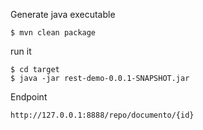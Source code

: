 Generate java executable 

```
$ mvn clean package
```

run it
```
$ cd target
$ java -jar rest-demo-0.0.1-SNAPSHOT.jar
```


Endpoint
```
http://127.0.0.1:8888/repo/documento/{id}
```

